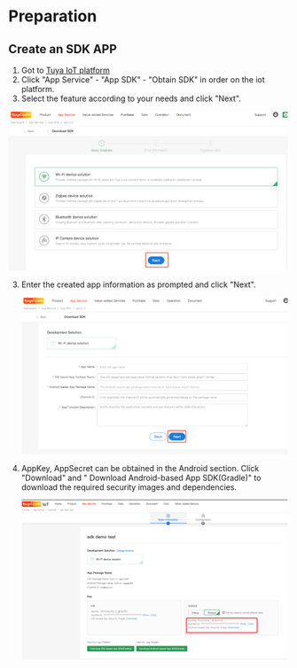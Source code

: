 # Preparation

## Create an SDK APP

1. Got to [Tuya IoT platform](https://iot.tuya.com/)
2. Click "App Service" - "App SDK" - "Obtain SDK" in order on the iot platform.
3. Select the feature according to your needs and click "Next".

![](./images/get_sdk.png)

3. Enter the created app information as prompted and click "Next".

	![](./images/input_app_info.png)

4. AppKey, AppSecret can be obtained in the Android section. Click "Download" and " Download Android-based App SDK(Gradle)" to download the required security images and dependencies.

	![](./images/app_key_secret.png)